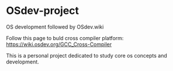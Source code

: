 # OSdev-project
OS development followed by OSdev.wiki

Follow this page to buld cross compiler platform:
https://wiki.osdev.org/GCC_Cross-Compiler

This is a personal project dedicated to study core os concepts and development.
